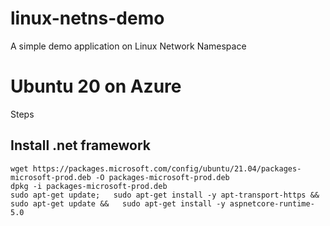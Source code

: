 # linux-netns-demo
A simple demo application on Linux Network Namespace


# Ubuntu 20 on Azure

Steps
## Install .net framework
```
wget https://packages.microsoft.com/config/ubuntu/21.04/packages-microsoft-prod.deb -O packages-microsoft-prod.deb
dpkg -i packages-microsoft-prod.deb
sudo apt-get update;   sudo apt-get install -y apt-transport-https &&   sudo apt-get update &&   sudo apt-get install -y aspnetcore-runtime-5.0
```
